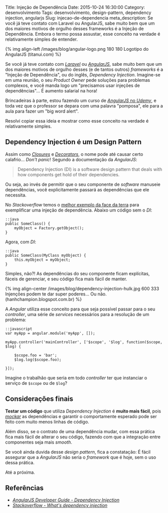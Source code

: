 Title: Injeção de Dependência
Date: 2015-10-24 16:30:00
Category: desenvolvimento
Tags: desenvolvimento, design-pattern, dependency injection, angularjs
Slug: injecao-de-dependencia
meta_description: Se você já teve contato com Laravel ou AngularJS, sabe muito bem que um dos maiores motivos de orgulho desses frameworks é a Injeção de Dependência. Embora o termo possa assustar, esse conceito na verdade é relativamente simples de entender.


{% img align-left /images/blog/angular-logo.png 180 180 Logotipo do AngularJS (titanui.com) %}

Se você já teve contato com [*Laravel*](http://laravel.com/ "PHP framework for web artisans")
ou [*AngularJS*](https://angularjs.org/ "HTML enhanced for web apps"), sabe muito bem que
um dos maiores motivos de orgulho desses (e de tantos outros) *frameworks*
é a "Injeção de Dependência", ou do inglês, *Dependency Injection*.
Imagine-se em uma reunião, o seu *Product Owner* pede soluções para problemas
complexos, e você manda logo um "precisamos usar injeções de dependências"...
É aumento salarial na hora!

<!-- PELICAN_END_SUMMARY -->

Brincadeiras à parte, estou fazendo um curso de
[*AngularJS* no *Udemy*](https://www.udemy.com/learn-angularjs/ "Aprenda AngularJS"),
e toda vez que o professor se depara com uma palavra "pomposa", ele para a
aula para fazer um "big word alert".

Resolvi copiar essa ideia e mostrar como esse conceito na verdade é relativamente simples.


## Dependency Injection é um Design Pattern

Assim como [*Closures*]({filename}/afinal-o-que-sao-closures.md "Leia mais sobre Closures")
e [*Decorators*]({filename}/decorators-em-python.md "Leia mais sobre Decorators"),
o nome pode até causar certo calafrio... *Don't panic*! Segundo a documentação da *AngularJS*:

> Dependency Injection (DI) is a software design pattern that deals with how components
> get hold of their dependencies.

Ou seja, ao invés de permitir que o seu componente de *software* manuseie dependências,
você explicitamente passará as dependências que ele necessita.

No *Stackoverflow* temos o
[melhor exemplo da face da terra](http://stackoverflow.com/questions/130794/what-is-dependency-injection "What's dependency injection?")
para exemplificar uma injeção de dependência. Abaixo um código sem o *DI*:

    ::java
    public SomeClass() {
        myObject = Factory.getObject();
    }

Agora, com *DI*:

    ::java
    public SomeClass(MyClass myObject) {
        this.myObject = myObject;
    }

Simples, não?! As dependências do seu componente ficam explícitas, fáceis de gerenciar, e
seu código fica mais fácil de manter.

{% img align-center /images/blog/dependency-injection-hulk.jpg 600 333 Injenções podem te dar super poderes... Ou não. (hanhchampion.blogspot.com.br) %}

A *Angular* utiliza esse conceito para que seja possível passar para o seu *controller*,
uma série de *services* necessários para a resolução de um problema:

    ::javascript
    var myApp = angular.module('myApp', []);

    myApp.controller('mainController', ['$scope', '$log', function($scope, $log) {

        $scope.foo = 'bar';
        $log.log($scope.foo);

    }]);

Imagine o trabalhão que seria em todo *controller* ter que instanciar o
serviço de `$scope` ou de `$log`?


## Considerações finais

**Testar um código** que utiliza *Dependency Injection* é **muito mais fácil**, pois
[*mockar*]({filename}/os-testes-e-os-dubles-parte-2.md "Os testes e os dublês - Parte 2")
as dependências e garantir o comportamente esperado pode ser feito com muito menos linhas de código.

Além disso, se o contrato de uma dependência mudar, com essa prática fica mais fácil de
alterar o seu código, fazendo com que a integração entre componentes seja mais *smooth*.

Se você ainda duvida desse *design pattern*, fica a constatação: É fácil
assegurar que a *AngularJS* não seria o *framework* que é hoje, sem o uso dessa prática.

Até a próxima.

## Referências

* *[AngularJS Developer Guide - Dependency Injection](https://docs.angularjs.org/guide/di "Leia mais na documentação da Angular")*
* *[Stackoverflow - What's dependency injection](http://stackoverflow.com/questions/130794/what-is-dependency-injection "Leia mais no Stackoverflow")*

